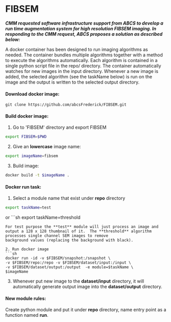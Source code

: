 # FIBSEM

***CMM requested software infrastructure support from ABCS to develop a run time augmentation system for high resolution FIBSEM imaging. In responding to the CMM request, ABCS proposes a solution as described below:***

A docker container has been designed to run imaging algorithms as needed.  The container  bundles multiple algorithms together with a method to execute the algorithms automatically.  Each algorithm is contained in a single python script file in the repo/ directory.  The container automatically watches for new images in the input directory.  Whenever a new image is added, the selected algorithm (see the taskName below) is run on the image and the output is written to the selected output directory.  

#### Download docker image:
    git clone https://github.com/abcsFrederick/FIBSEM.git

#### Build docker image:
1. Go to 'FIBSEM' directory and export FIBSEM
  ```sh
  export FIBSEM=$PWD
  ```
2. Give an **lowercase** image name:
  ```sh
  export imageName=fibsem
  ```
3. Build image:
  ```sh
  docker build -t $imageName .
  ```
#### Docker run task:
1. Select a module name that exist under **repo** directory
  ```sh
  export taskName=test
  ```
  or
    ```sh
  export taskName=threshold
  ```
  For test purpose the **test** module will just process an image and output a 128 x 128 thumbnail of it.  The **threshold** algorithm processes single channel SEM images to remove
  background values (replacing the background with black).

2. Run docker image
  ```sh
  docker run -id -v $FIBSEM/snapshot:/snapshot \
  -v $FIBSEM/repo:/repo -v $FIBSEM/dataset/input:/input \
  -v $FIBSEM/dataset/output:/output  -e module=$taskName \
  $imageName
  ```
3. Whenever put new image to the **dataset/input** directory, it will automatically generate output image into the **dataset/output** directory.

#### New module rules:
Create python module and put it under **repo** directory, name entry point as a function named **run**.